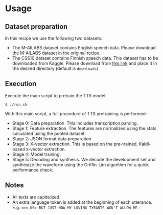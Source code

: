 # Usage

## Dataset preparation

In this recipe we use the following two datasets:

- The M-AILABS dataset contains English speech data. Please download the M-AILABS dataset in the original recipe.
- The CSS10 dataset contains Finnish speech data. This dataset has to be downloaded from Kaggle. Please download from [this link](https://www.kaggle.com/bryanpark/finnish-single-speaker-speech-dataset) and place it in the desired directory (default is `downloads`)

## Execution

Execute the main script to pretrain the TTS model:

```
$ ./run.sh
```

With this main script, a full procedure of TTS pretraining is performed:

- Stage 0: Data preparation. This includes transcription parsing.
- Stage 1: Feature extraction. The features are normalized using the stats calculated using the pooled dataset.
- Stage 2: JSON format data preparation.
- Stage 3: X-vector extraction. This is based on the pre-trained, Kaldi-based x-vector extraction.
- Stage 4: Model training.
- Stage 5: Decoding and synthesis. We decode the development set and synthesize the waveform using the Griffin-Lim algorithm for a quick performance check.

## Notes

- All texts are capitalized.
- An extra language token is added at the beginning of each utterance. E.g. `<en_US> BUT JUST NOW MY LOVING TYRANTS WON'T ALLOW ME.`
